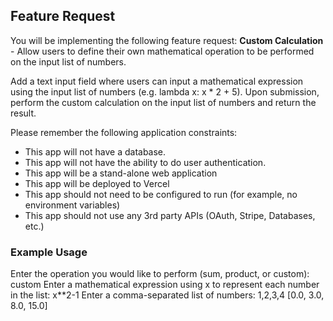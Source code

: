 ## Feature Request

You will be implementing the following feature request:
**Custom Calculation** - Allow users to define their own mathematical operation to be performed on the input list of numbers.

Add a text input field where users can input a mathematical expression using the input list of numbers (e.g. lambda x: x \* 2 + 5). Upon submission, perform the custom calculation on the input list of numbers and return the result.

Please remember the following application constraints:

- This app will not have a database.
- This app will not have the ability to do user authentication.
- This app will be a stand-alone web application
- This app will be deployed to Vercel
- This app should not need to be configured to run (for example, no environment variables)
- This app should not use any 3rd party APIs (OAuth, Stripe, Databases, etc.)

### Example Usage

Enter the operation you would like to perform (sum, product, or custom): custom
Enter a mathematical expression using x to represent each number in the list: x\*\*2-1
Enter a comma-separated list of numbers: 1,2,3,4
[0.0, 3.0, 8.0, 15.0]
